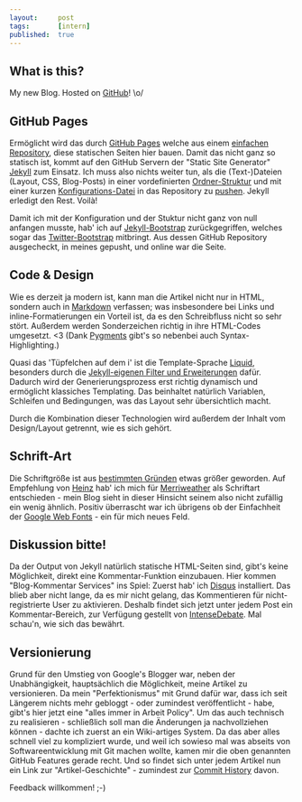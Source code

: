 ```yaml
---
layout: 	post
tags: 		[intern]
published: 	true
---
```


## What is this?

My new Blog. Hosted on [GitHub](http://github.com)! \o/

## GitHub Pages

Ermöglicht wird das durch [GitHub Pages](http://pages.github.com/) welche aus einem [einfachen Repository](https://github.com/stefan2904/stefan2904.github.com), diese statischen Seiten hier bauen. Damit das nicht ganz so statisch ist, kommt auf den GitHub Servern der "Static Site Generator" [Jekyll](http://jekyllrb.com/) zum Einsatz. Ich muss also nichts weiter tun, als die (Text-)Dateien (Layout, CSS, Blog-Posts) in einer vordefinierten [Ordner-Struktur](https://github.com/mojombo/jekyll/wiki/Usage) und mit einer kurzen [Konfigurations-Datei](https://github.com/mojombo/jekyll/wiki/Configuration) in das Repository zu [pushen](http://de.gitready.com/beginner/2009/01/21/pushing-and-pulling.html). Jekyll erledigt den Rest. Voilà!

Damit ich mit der Konfiguration und der Stuktur nicht ganz von null anfangen musste, hab' ich auf [Jekyll-Bootstrap](http://jekyllbootstrap.com/) zurückgegriffen, welches sogar das [Twitter-Bootstrap](http://twitter.github.com/bootstrap/) mitbringt. Aus dessen GitHub Repository ausgecheckt, in meines gepusht, und online war die Seite. 

## Code & Design

Wie es derzeit ja modern ist, kann man die Artikel nicht nur in HTML, sondern auch in [Markdown](http://daringfireball.net/projects/markdown) verfassen; was insbesondere bei Links und inline-Formatierungen ein Vorteil ist, da es den Schreibfluss nicht so sehr stört. Außerdem werden Sonderzeichen richtig in ihre HTML-Codes umgesetzt. <3
(Dank [Pygments](http://pygments.org/) gibt's so nebenbei auch Syntax-Highlighting.)

Quasi das 'Tüpfelchen auf dem i' ist die Template-Sprache [Liquid](http://liquidmarkup.org/), besonders durch die [Jekyll-eigenen Filter und Erweiterungen](https://github.com/mojombo/jekyll/wiki/Liquid-Extensions) dafür. Dadurch wird der Generierungsprozess erst richtig dynamisch und ermöglicht klassiches Templating. Das beinhaltet natürlich Variablen, Schleifen und Bedingungen, was das Layout sehr übersichtlich macht. 

Durch die Kombination dieser Technologien wird außerdem der Inhalt vom Design/Layout getrennt, wie es sich gehört.

## Schrift-Art

Die Schriftgröße ist aus [bestimmten Gründen](http://twitter.com/stefan2904/status/249245742647087106) etwas größer geworden. Auf Empfehlung von [Heinz](http://wittenbrink.net/lostandfound/2012/09/schriften-fuer-meinen-blog-relaunch/) hab' ich mich für [Merriweather](http://code.google.com/webfonts/specimen/Merriweather) als Schriftart entschieden - mein Blog sieht in dieser Hinsicht seinem also nicht zufällig ein wenig ähnlich. Positiv überrascht war ich übrigens ob der Einfachheit der [Google Web Fonts](http://www.google.com/webfonts) - ein für mich neues Feld.

## Diskussion bitte!

Da der Output von Jekyll natürlich statische HTML-Seiten sind, gibt's keine Möglichkeit, direkt eine Kommentar-Funktion einzubauen. Hier kommen "Blog-Kommentar Services" ins Spiel: Zuerst hab' ich [Disqus](http://disqus.com/) installiert. Das blieb aber nicht lange, da es mir nicht gelang, das Kommentieren für nicht-registrierte User zu aktivieren. Deshalb findet sich jetzt unter jedem Post ein Kommentar-Bereich, zur Verfügung gestellt von [IntenseDebate](http://intensedebate.com/). Mal schau'n, wie sich das bewährt.

## Versionierung

Grund für den Umstieg von Google's Blogger war, neben der Unabhängigkeit, hauptsächlich die Möglichkeit, meine Artikel zu versionieren. Da mein "Perfektionismus" mit Grund dafür war, dass ich seit Längerem nichts mehr gebloggt - oder zumindest veröffentlicht - habe, gibt's hier jetzt eine "alles immer in Arbeit Policy". Um das auch technisch zu realisieren - schließlich soll man die Änderungen ja nachvollziehen können - dachte ich zuerst an ein Wiki-artiges System. Da das aber alles schnell viel zu kompliziert wurde, und weil ich sowieso mal was abseits von Softwareentwicklung mit Git machen wollte, kamen mir die oben genannten GitHub Features gerade recht. Und so findet sich unter jedem Artikel nun ein Link zur "Artikel-Geschichte" - zumindest zur [Commit History](http://git-scm.com/book/en/Git-Basics-Viewing-the-Commit-History) davon.

Feedback willkommen! ;-)